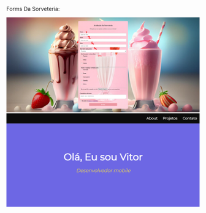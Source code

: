 Forms Da Sorveteria:

![Formulário da Sorveteria](formsDaSoveteria.png)
![Portfolio](portfolio.png)
